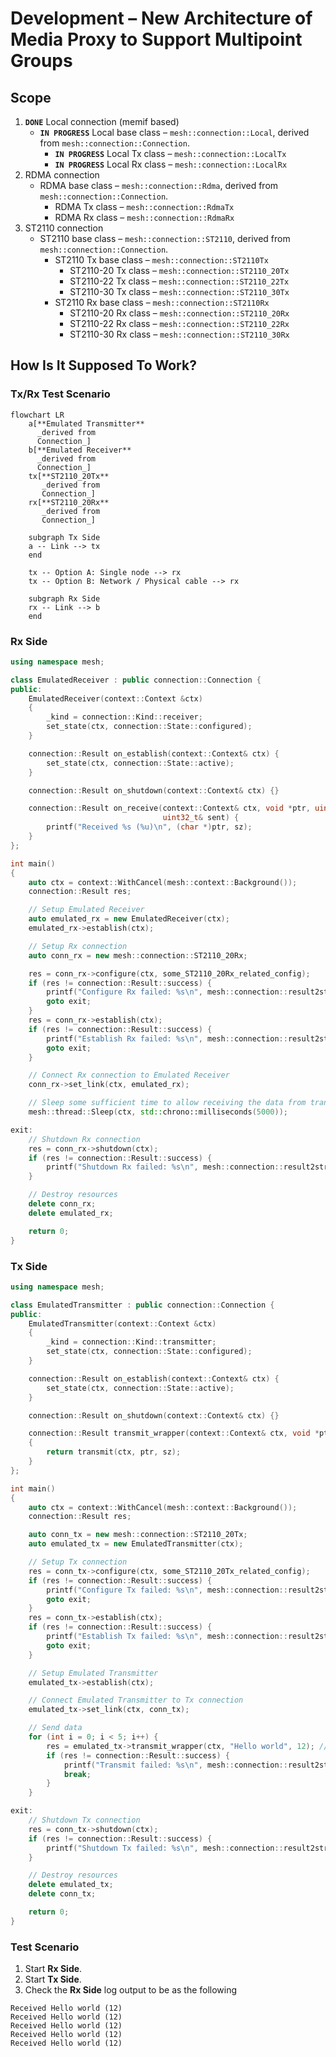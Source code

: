 # Development – New Architecture of Media Proxy to Support Multipoint Groups

## Scope
1. **`DONE`** Local connection (memif based)
   * **`IN PROGRESS`** Local base class – `mesh::connection::Local`, derived from `mesh::connection::Connection`.
      * **`IN PROGRESS`** Local Tx class – `mesh::connection::LocalTx`
      * **`IN PROGRESS`** Local Rx class – `mesh::connection::LocalRx`
1. RDMA connection
   * RDMA base class – `mesh::connection::Rdma`, derived from `mesh::connection::Connection`.
      * RDMA Tx class – `mesh::connection::RdmaTx`
      * RDMA Rx class – `mesh::connection::RdmaRx`
1. ST2110 connection
   * ST2110 base class – `mesh::connection::ST2110`, derived from `mesh::connection::Connection`.
      * ST2110 Tx base class – `mesh::connection::ST2110Tx`
         * ST2110-20 Tx class – `mesh::connection::ST2110_20Tx`
         * ST2110-22 Tx class – `mesh::connection::ST2110_22Tx`
         * ST2110-30 Tx class – `mesh::connection::ST2110_30Tx`
      * ST2110 Rx base class – `mesh::connection::ST2110Rx`
         * ST2110-20 Rx class – `mesh::connection::ST2110_20Rx`
         * ST2110-22 Rx class – `mesh::connection::ST2110_22Rx`
         * ST2110-30 Rx class – `mesh::connection::ST2110_30Rx`

## How Is It Supposed To Work?


### Tx/Rx Test Scenario

```mermaid
flowchart LR
    a[**Emulated Transmitter**
      _derived from
      Connection_]
    b[**Emulated Receiver**
      _derived from
      Connection_]
    tx[**ST2110_20Tx**
       _derived from
       Connection_]
    rx[**ST2110_20Rx**
       _derived from
       Connection_]

    subgraph Tx Side
    a -- Link --> tx
    end

    tx -- Option A: Single node --> rx
    tx -- Option B: Network / Physical cable --> rx

    subgraph Rx Side
    rx -- Link --> b
    end
```

### Rx Side

```cpp
using namespace mesh;

class EmulatedReceiver : public connection::Connection {
public:
    EmulatedReceiver(context::Context &ctx)
    {
        _kind = connection::Kind::receiver;
        set_state(ctx, connection::State::configured);
    }

    connection::Result on_establish(context::Context& ctx) {
        set_state(ctx, connection::State::active);
    }

    connection::Result on_shutdown(context::Context& ctx) {}

    connection::Result on_receive(context::Context& ctx, void *ptr, uint32_t sz,
                                  uint32_t& sent) {
        printf("Received %s (%u)\n", (char *)ptr, sz);
    }
};

int main()
{
    auto ctx = context::WithCancel(mesh::context::Background());
    connection::Result res;

    // Setup Emulated Receiver
    auto emulated_rx = new EmulatedReceiver(ctx);
    emulated_rx->establish(ctx);

    // Setup Rx connection
    auto conn_rx = new mesh::connection::ST2110_20Rx;

    res = conn_rx->configure(ctx, some_ST2110_20Rx_related_config);
    if (res != connection::Result::success) {
        printf("Configure Rx failed: %s\n", mesh::connection::result2str(res));
        goto exit;
    }
    res = conn_rx->establish(ctx);
    if (res != connection::Result::success) {
        printf("Establish Rx failed: %s\n", mesh::connection::result2str(res));
        goto exit;
    }

    // Connect Rx connection to Emulated Receiver
    conn_rx->set_link(ctx, emulated_rx);

    // Sleep some sufficient time to allow receiving the data from transmitter
    mesh::thread::Sleep(ctx, std::chrono::milliseconds(5000));

exit:
    // Shutdown Rx connection
    res = conn_rx->shutdown(ctx);
    if (res != connection::Result::success) {
        printf("Shutdown Rx failed: %s\n", mesh::connection::result2str(res));
    }

    // Destroy resources
    delete conn_rx;
    delete emulated_rx;

    return 0;
}
```

### Tx Side
```cpp
using namespace mesh;

class EmulatedTransmitter : public connection::Connection {
public:
    EmulatedTransmitter(context::Context &ctx)
    {
        _kind = connection::Kind::transmitter;
        set_state(ctx, connection::State::configured);
    }

    connection::Result on_establish(context::Context& ctx) {
        set_state(ctx, connection::State::active);
    }

    connection::Result on_shutdown(context::Context& ctx) {}

    connection::Result transmit_wrapper(context::Context& ctx, void *ptr, uint32_t sz)
    {
        return transmit(ctx, ptr, sz);
    }
};

int main()
{
    auto ctx = context::WithCancel(mesh::context::Background());
    connection::Result res;

    auto conn_tx = new mesh::connection::ST2110_20Tx;
    auto emulated_tx = new EmulatedTransmitter(ctx);

    // Setup Tx connection
    res = conn_tx->configure(ctx, some_ST2110_20Tx_related_config);
    if (res != connection::Result::success) {
        printf("Configure Tx failed: %s\n", mesh::connection::result2str(res));
        goto exit;
    }
    res = conn_tx->establish(ctx);
    if (res != connection::Result::success) {
        printf("Establish Tx failed: %s\n", mesh::connection::result2str(res));
        goto exit;
    }

    // Setup Emulated Transmitter
    emulated_tx->establish(ctx);

    // Connect Emulated Transmitter to Tx connection
    emulated_tx->set_link(ctx, conn_tx);

    // Send data
    for (int i = 0; i < 5; i++) {
        res = emulated_tx->transmit_wrapper(ctx, "Hello world", 12); // Use appropriate data here
        if (res != connection::Result::success) {
            printf("Transmit failed: %s\n", mesh::connection::result2str(res));
            break;
        }
    }

exit:
    // Shutdown Tx connection
    res = conn_tx->shutdown(ctx);
    if (res != connection::Result::success) {
        printf("Shutdown Tx failed: %s\n", mesh::connection::result2str(res));
    }

    // Destroy resources
    delete emulated_tx;
    delete conn_tx;

    return 0;
}
```

### Test Scenario
1. Start **Rx Side**.
2. Start **Tx Side**.
3. Check the **Rx Side** log output to be as the following
```text
Received Hello world (12)
Received Hello world (12)
Received Hello world (12)
Received Hello world (12)
Received Hello world (12)
```

